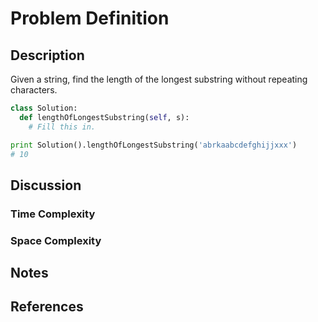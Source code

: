 # Problem Definition

## Description

Given a string, find the length of the longest substring without repeating characters.

```python
class Solution:
  def lengthOfLongestSubstring(self, s):
    # Fill this in.

print Solution().lengthOfLongestSubstring('abrkaabcdefghijjxxx')
# 10
```

## Discussion

### Time Complexity

### Space Complexity

## Notes

## References
